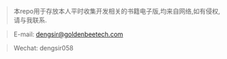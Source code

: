 >本repo用于存放本人平时收集开发相关的书籍电子版,均来自网络,如有侵权,请与我联系.

>E-mail: dengsir@goldenbeetech.com

>Wechat: dengsir058
